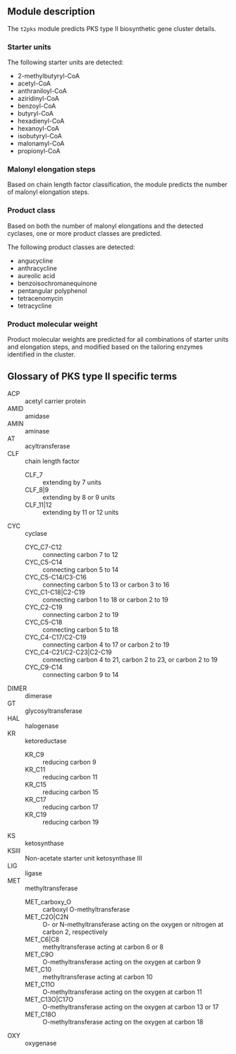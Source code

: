 ## Module description

The `t2pks` module predicts PKS type II biosynthetic gene cluster details.

### Starter units

The following starter units are detected:

* 2-methylbutyryl-CoA
* acetyl-CoA
* anthraniloyl-CoA
* aziridinyl-CoA
* benzoyl-CoA
* butyryl-CoA
* hexadienyl-CoA
* hexanoyl-CoA
* isobutyryl-CoA
* malonamyl-CoA
* propionyl-CoA


### Malonyl elongation steps

Based on chain length factor classification, the module predicts the number of
malonyl elongation steps.

### Product class

Based on both the number of malonyl elongations and the detected cyclases, one
or more product classes are predicted.

The following product classes are detected:

* angucycline
* anthracycline
* aureolic acid
* benzoisochromanequinone
* pentangular polyphenol
* tetracenomycin
* tetracycline


### Product molecular weight

Product molecular weights are predicted for all combinations of starter units
and elongation steps, and modified based on the tailoring enzymes identified in
the cluster.


## Glossary of PKS type II specific terms

<dl>
  <dt id="ACP">ACP</dt>
  <dd>acetyl carrier protein</dd>
  <dt id="AMID">AMID</dt>
  <dd>amidase</dd>
  <dt id="AMIN">AMIN</dt>
  <dd>aminase</dd>
  <dt id="AT">AT</dt>
  <dd>acyltransferase</dd>
  <dt id="CLF">CLF</dt>
  <dd>chain length factor
    <dl>
    <dt id="CLF_7">CLF_7</dt>
    <dd>extending by 7 units</dd>
    <dt id="CLF_8|9">CLF_8|9</dt>
    <dd>extending by 8 or 9 units</dd>
    <dt id="CLF_11|12">CLF_11|12</dt>
    <dd>extending by 11 or 12 units</dd>
    </dl>
  </dd>
  <dt id="CYC">CYC</dt>
  <dd>cyclase
    <dl>
      <dt id="CYC_C7-C12">CYC_C7-C12</dt>
      <dd>connecting carbon 7 to 12</dd>
      <dt id="CYC_C5-C14">CYC_C5-C14</dt>
      <dd>connecting carbon 5 to 14</dd>
      <dt id="CYC_C5-C14/C3-C16">CYC_C5-C14/C3-C16</dt>
      <dd>connecting carbon 5 to 13 or carbon 3 to 16</dd>
      <dt id="CYC_C1-C18|C2-C19">CYC_C1-C18|C2-C19</dt>
      <dd>connecting carbon 1 to 18 or carbon 2 to 19</dd>
      <dt id="CYC_C2-C19">CYC_C2-C19</dt>
      <dd>connecting carbon 2 to 19</dd>
      <dt id="CYC_C5-C18">CYC_C5-C18</dt>
      <dd>connecting carbon 5 to 18</dd>
      <dt id="CYC_C4-C17/C2-C19">CYC_C4-C17/C2-C19</dt>
      <dd>connecting carbon 4 to 17 or carbon 2 to 19</dd>
      <dt id="CYC_C4-C21/C2-C23|C2-C19">CYC_C4-C21/C2-C23|C2-C19</dt>
      <dd>connecting carbon 4 to 21, carbon 2 to 23, or carbon 2 to 19</dd>
      <dt id="CYC_C9-C14">CYC_C9-C14</dt>
      <dd>connecting carbon 9 to 14</dd>
    </dl>
  </dd>
  <dt id="DIMER">DIMER</dt>
  <dd>dimerase</dd>
  <dt id="GT">GT</dt>
  <dd>glycosyltransferase</dd>
  <dt id="HAL">HAL</dt>
  <dd>halogenase</dd>
  <dt id="KR">KR</dt>
  <dd>ketoreductase
    <dl>
    <dt id="KR_C9">KR_C9</dt>
    <dd>reducing carbon 9</dd>
    <dt id="KR_C11">KR_C11</dt>
    <dd>reducing carbon 11</dd>
    <dt id="KR_C15">KR_C15</dt>
    <dd>reducing carbon 15</dd>
    <dt id="KR_C17">KR_C17</dt>
    <dd>reducing carbon 17</dd>
    <dt id="KR_C19">KR_C19</dt>
    <dd>reducing carbon 19</dd>
    </dl>
  </dd>
  <dt id="KS">KS</dt>
  <dd>ketosynthase</dd>
  <dt id="KSIII">KSIII</dt>
  <dd>Non-acetate starter unit ketosynthase III</dd>
  <dt id="LIG">LIG</dt>
  <dd>ligase</dd>
  <dt id="MET">MET</dt>
  <dd>methyltransferase
    <dl>
    <dt id="MET_carboxy_O">MET_carboxy_O</dt>
    <dd>carboxyl O-methyltransferase</dd>
    <dt id="MET_C2O|C2N">MET_C2O|C2N</dt>
    <dd>O- or N-methyltransferase acting on the oxygen or nitrogen at carbon 2, respectively</dd>
    <dt id="MET_C6|C8">MET_C6|C8</dt>
    <dd>methyltransferase acting at carbon 6 or 8</dd>
    <dt id="MET_C9O">MET_C9O</dt>
    <dd>O-methyltransferase acting on the oxygen at carbon 9</dd>
    <dt id="MET_C10">MET_C10</dt>
    <dd>methyltransferase acting at carbon 10</dd>
    <dt id="MET_C11O">MET_C11O</dt>
    <dd>O-methyltransferase acting on the oxygen at carbon 11</dd>
    <dt id="MET_C13O|C17O">MET_C13O|C17O</dt>
    <dd>O-methyltransferase acting on the oxygen at carbon 13 or 17</dd>
    <dt id="MET_C18O">MET_C18O</dt>
    <dd>O-methyltransferase acting on the oxygen at carbon 18</dd>
    </dl>
  </dd>
  <dt id="OXY">OXY</dt>
  <dd>oxygenase</dd>
</dl>
